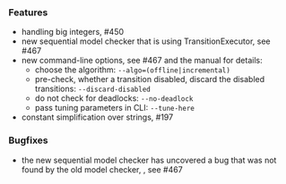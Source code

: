 <!-- NOTE:
     Release notes for unreleased changes go here, following this format:

        ### Feature Category 1

         * Change description, see #123

        ### Feature Category 2

         * Another change description, see #124

     DO NOT LEAVE A BLANK LINE BELOW THIS PREAMBLE -->
### Features

 * handling big integers, #450
 * new sequential model checker that is using TransitionExecutor, see #467 
 * new command-line options, see #467 and the manual for details:
   - choose the algorithm: `--algo=(offline|incremental)`
   - pre-check, whether a transition disabled, discard the disabled transitions: `--discard-disabled`
   - do not check for deadlocks: `--no-deadlock`
   - pass tuning parameters in CLI: `--tune-here`
 * constant simplification over strings, #197

### Bugfixes

 * the new sequential model checker has uncovered a bug that was not found
   by the old model checker, , see #467
